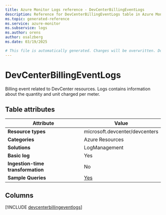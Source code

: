 ```yaml
---
title: Azure Monitor Logs reference - DevCenterBillingEventLogs
description: Reference for DevCenterBillingEventLogs table in Azure Monitor Logs.
ms.topic: generated-reference
ms.service: azure-monitor
ms.subservice: logs
ms.author: orens
author: osalzberg
ms.date: 03/19/2025

# This file is automatically generated. Changes will be overwritten. Do not change this file directly.
---
```


# DevCenterBillingEventLogs

Billing event related to DevCenter resources. Logs contains information about the quantity and unit charged per meter.


## Table attributes

|Attribute|Value|
|---|---|
|**Resource types**|microsoft.devcenter/devcenters|
|**Categories**|Azure Resources|
|**Solutions**| LogManagement|
|**Basic log**|Yes|
|**Ingestion-time transformation**|No|
|**Sample Queries**|[Yes](/azure/azure-monitor/reference/queries/devcenterbillingeventlogs)|



## Columns
  
[!INCLUDE [devcenterbillingeventlogs](~/reusable-content/ce-skilling/azure/includes/azure-monitor/reference/tables/devcenterbillingeventlogs-include.md)]
